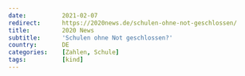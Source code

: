 ```yaml
---
date:          2021-02-07
redirect:      https://2020news.de/schulen-ohne-not-geschlossen/
title:         2020 News
subtitle:      'Schulen ohne Not geschlossen?'
country:       DE
categories:    [Zahlen, Schule]
tags:          [kind]
---
```

